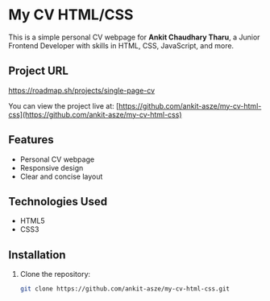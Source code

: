 # My CV HTML/CSS

This is a simple personal CV webpage for **Ankit Chaudhary Tharu**, a Junior Frontend Developer with skills in HTML, CSS, JavaScript, and more.

## Project URL
https://roadmap.sh/projects/single-page-cv

You can view the project live at: [https://github.com/ankit-asze/my-cv-html-css](https://github.com/ankit-asze/my-cv-html-css)

## Features

- Personal CV webpage
- Responsive design
- Clear and concise layout

## Technologies Used

- HTML5
- CSS3

## Installation

1. Clone the repository:
   ```bash
   git clone https://github.com/ankit-asze/my-cv-html-css.git
